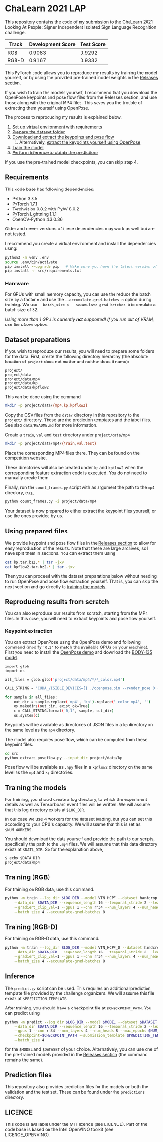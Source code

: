 # ChaLearn 2021 LAP

This repository contains the code of my submission to the ChaLearn 2021 Looking At People: Signer Independent Isolated Sign Language Recognition challenge.

| Track | Development Score | Test Score |
|-------|-------------------|------------|
| RGB   | 0.9083            | 0.9292     |
| RGB-D | 0.9167            | 0.9332     |

This PyTorch code allows you to reproduce my results by training the model
yourself, or by using the provided pre-trained model weights in the [Releases section](https://github.com/m-decoster/ChaLearn-2021-LAP/releases).

If you wish to train the models yourself, I recommend that you download the OpenPose keypoints and pose flow files from the Releases section, and use those
along with the original MP4 files. This saves you the trouble of extracting them yourself using OpenPose.

The process to reproducing my results is explained below.

1. [Set up virtual environment with requirements](#requirements)
2. [Prepare the dataset folder](#dataset-preparations)
3. [Download and extract the keypoints and pose flow](#using-prepared-files)
    1. Alternatively, [extract the keypoints yourself using OpenPose](#reproducing-results-from-scratch)
4. [Train the model](#training-the-models)
5. [Perform inference to obtain the predictions](#inference)

If you use the pre-trained model checkpoints, you can skip step 4.

## Requirements

This code base has following dependencies:

- Python 3.8.5
- PyTorch 1.7.1
- Torchvision 0.8.2 with PyAV 8.0.2
- PyTorch Lightning 1.1.1
- OpenCV-Python 4.3.0.36

Older and newer versions of these dependencies may work as well but are not tested.

I recommend you create a virtual environment and install the dependencies using:

```bash
python3 -m venv .env
source .env/bin/activate
pip install --upgrade pip   # Make sure you have the latest version of pip
pip install -r src/requirements.txt
```

### Hardware

For GPUs with small memory capacity, you can use the reduce the batch size
by a factor `n` and use the `--accumulate-grad-batches n` option during training.
We use `--batch_size 4 --accumulate-grad-batches 8` to emulate a batch size of 32.

*Using more than 1 GPU is currently **not** supported! If you run out of VRAM, use the above option.*

## Dataset preparations

If you wish to reproduce our results, you will need to prepare some folders for the data.
First, create the following directory hierarchy (the absolute location of `project` does not matter and neither does it name):

```
project/
project/data
project/data/mp4
project/data/kp
project/data/kpflow2
```

This can be done using the command

```bash
mkdir -p project/data/{mp4,kp,kpflow2}
```

Copy the CSV files from the `data/` directory in this repository to the `project/` directory.
These are the prediction templates and the label files.
See also `data/README.md` for more information.

Create a `train`, `val` and `test` directory under `project/data/mp4`.

```bash
mkdir -p project/data/mp4/{train,val,test}
```

Place the corresponding MP4 files there. They can be found on the [competition website](http://chalearnlap.cvc.uab.es/dataset/40/description/#).

These directories will also be created under `kp` and `kpflow2` when the corresponding
feature extraction code is executed. You do not need to manually create them.

Finally, run the `count_frames.py` script with as argument the path to the `mp4` directory, e.g.,

```bash
python count_frames.py -i project/data/mp4
```

Your dataset is now prepared to either extract the keypoint files yourself, or use the ones provided by us.

## Using prepared files

We provide keypoint and pose flow files in the [Releases section](https://github.com/m-decoster/ChaLearn-2021-LAP/releases) to allow for easy reproduction of the results.
Note that these are large archives, so I have split them in sections. You can extract them using

```bash
cat kp.tar.bz2.* | tar -jxv
cat kpflow2.tar.bz2.* | tar -jxv
```

Then you can proceed with the dataset preparations below without needing to run OpenPose and pose flow extraction yourself.
That is, you can skip the next section and go directly to [training the models](#training-the-models).

## Reproducing results from scratch

You can also reproduce our results from scratch, starting from the MP4 files.
In this case, you will need to extract keypoints and pose flow yourself.

### Keypoint extraction

You can extract OpenPose using the OpenPose demo and following command (modify `'0,1'` to match the available GPUs on your machine).
First you need to install the [OpenPose demo](https://github.com/CMU-Perceptual-Computing-Lab/openpose/blob/master/doc/01_demo.md) and download the [BODY-135 model](https://github.com/CMU-Perceptual-Computing-Lab/openpose_train/tree/master/experimental_models#single-network-whole-body-pose-estimation-model).

```bash
import glob
import os

all_files = glob.glob('project/data/mp4/*/*_color.mp4')

CALL_STRING = 'CUDA_VISIBLE_DEVICES={} ./openpose.bin --render_pose 0 --number_people_max 1 --display 0 --video {} --write_json {} --model_pose BODY_135'

for sample in all_files:
    out_dir = sample.replace('mp4', 'kp').replace('_color.mp4', '')
    os.makedirs(out_dir, exist_ok=True)
    c = CALL_STRING.format('0,1', sample, out_dir)
    os.system(c)
```

Keypoints will be available as directories of JSON files in a `kp` directory on the same level as the `mp4` directory.

The model also requires pose flow, which can be computed from these keypoint files.

```bash
cd src
python extract_poseflow.py --input_dir project/data/kp
```

Pose flow will be available as `.npy` files in a `kpflow2` directory on the same level as the `mp4` and `kp` directories.

## Training the models

For training, you should create a log directory, to which the experiment details
as well as Tensorboard event files will be written. We will assume that this
log directory exists at `$LOG_DIR`.

In our case we use 4 workers for the dataset loading, but you can set this according
to your CPU's capacity. We will assume that this is set as `$NUM_WORKERS`.

You should download the data yourself and provide the path to our scripts, specifically
the path to the `.mp4` files. We will assume that this data directory exists at `$DATA_DIR`.
So for the explanation above,

```console
$ echo $DATA_DIR
project/data/mp4
```

## Training (RGB)

For training on RGB data, use this command.

```bash
python -m train --log_dir $LOG_DIR --model VTN_HCPF --dataset handcrop_poseflow --num_workers $NUM_WORKERS \
    --data_dir $DATA_DIR --sequence_length 16 --temporal_stride 2 --learning_rate 1e-4 \
    --gradient_clip_val=1 --gpus 1 --cnn rn34 --num_layers 4 --num_heads 8 \
    --batch_size 4 --accumulate-grad-batches 8
```

## Training (RGB-D)

For training on RGB-D data, use this command.

```bash
python -m train --log_dir $LOG_DIR --model VTN_HCPF_D --dataset handcrop_poseflow_rgbd --num_workers $NUM_WORKERS \
    --data_dir $DATA_DIR --sequence_length 16 --temporal_stride 2 --learning_rate 1e-4 \
    --gradient_clip_val=1 --gpus 1 --cnn rn34 --num_layers 4 --num_heads 8 \
    --batch_size 4 --accumulate-grad-batches 8
```

## Inference

The `predict.py` script can be used. This requires an additional prediction template file provided by the challenge organizers. We will assume this file exists at `$PREDICTION_TEMPLATE`.

After training, you should have a checkpoint file at `$CHECKPOINT_PATH`. You can predict using

```bash
python -m predict --log_dir $LOG_DIR --model $MODEL --dataset $DATASET --num_workers $NUM_WORKERS \
    --data_dir $DATA_DIR --sequence_length 16 --temporal_stride 2 --learning_rate 1e-4 \
    --gpus 1 --cnn rn34 --num_layers 4 --num_heads 8 --max_epochs $NUM_EPOCHS \
    --checkpoint=$CHECKPOINT_PATH --submission_template $PREDICTION_TEMPLATE --out predictions.csv \
    --batch_size 4
```

for the `$MODEL` and `$DATASET` of your choice.
Alternatively, you can use one of the pre-trained models provided in the [Releases section](https://github.com/m-decoster/ChaLearn-2021-LAP/releases)
(the command remains the same).

## Prediction files

This repository also provides prediction files for the models on both the validation and the test set. These can be found under the `predictions` directory.

## LICENCE

This code is available under the MIT licence (see LICENCE). Part of the code base is based on the Intel OpenVINO toolkit (see LICENCE\_OPENVINO).

